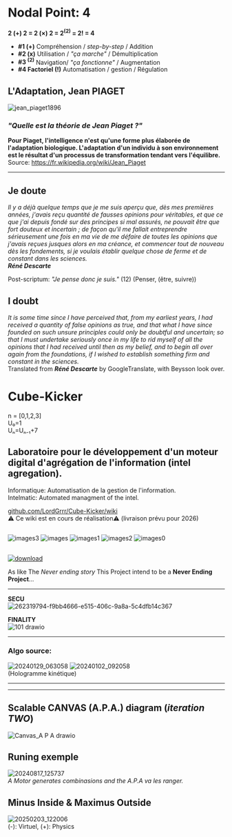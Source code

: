 # Nodal Point: 4
**2 (+) 2 = 2 (×) 2 = 2<sup>(2)</sup> = 2! = 4**  
* **#1 (\+)** Compréhension / _step-by-step_  / Addition
* **#2 (x)** Utilisation / _"ça marche"_  / Démultiplication
* **#3 <sup>(2)</sup>** Navigation/ _"ça fonctionne"_  / Augmentation
* **#4 Factoriel (!)** Automatisation / gestion  / Régulation
## L'Adaptation, Jean PIAGET
 ![jean_piaget1896](https://github.com/user-attachments/assets/dae396e8-6422-47b7-8e27-8dfa0a91b736)  

 ### _"Quelle est la théorie de Jean Piaget ?"_  
**Pour Piaget, l'intelligence n'est qu'une forme plus élaborée de l'adaptation biologique. L'adaptation d'un individu à son environnement est le résultat d'un processus de transformation tendant vers l'équilibre.**  
Source: https://fr.wikipedia.org/wiki/Jean_Piaget

***
 ## Je doute
_Il y a déjà quelque temps que je me suis aperçu que, dès mes premières années, j'avais reçu quantité de fausses opinions pour véritables, et que ce que j'ai depuis fondé sur des principes si mal assurés, ne pouvait être que fort douteux et incertain ; de façon qu'il me fallait entreprendre sérieusement une fois en ma vie de me défaire de toutes les opinions que j'avais reçues jusques alors en ma créance, et commencer tout de nouveau dès les fondements, si je voulais établir quelque chose de ferme et de constant dans les sciences._   
_**Réné Descarte**_

Post-scriptum: _"Je pense donc je suis."_ (12) (Penser, (être, suivre))

## I doubt
_It is some time since I have perceived that, from my earliest years, I had received a quantity of false opinions as true, and that what I have since founded on such unsure principles could only be doubtful and uncertain; so that I must undertake seriously once in my life to rid myself of all the opinions that I had received until then as my belief, and to begin all over again from the foundations, if I wished to establish something firm and constant in the sciences._  
Translated from _**Réné Descarte**_ by GoogleTranslate, with Beysson look over.


# Cube-Kicker 
n = [0,1,2,3]  
U₀=1  
Uₙ=Uₙ₋₁+7  

  
## Laboratoire pour le développement d'un moteur digital d'agrégation de l'information (intel agregation).

Informatique: Automatisation de la gestion de l'information.  
Intelmatic: Automated managment of the intel.

[github.com/LordGrrr/Cube-Kicker/wiki](https://github.com/LordGrrr/Cube-Kicker/wiki)  
⚠️ Ce wiki est en cours de réalisation⚠️ (livraison prévu pour 2026)
##
![images3](https://github.com/LordGrrr/Cube-Kicker/assets/134517577/52c06e32-0078-41ce-aeee-d95c682c6eff)
![images](https://github.com/LordGrrr/Cube-Kicker/assets/134517577/23819ca3-0797-4d66-8a1f-36e8628cd129)
![images1](https://github.com/LordGrrr/Cube-Kicker/assets/134517577/b6dc24d4-4935-4d15-a142-7ec66ab7e97d)
![images2](https://github.com/LordGrrr/Cube-Kicker/assets/134517577/efff1ad5-5e52-46d1-8da7-8341918bbeb4)
![images0](https://github.com/LordGrrr/Cube-Kicker/assets/134517577/bfae86f6-bf2b-47c8-aeb6-2155eab43e17)
##
[![download](https://github.com/LordGrrr/Cube-Kicker/assets/134517577/25cdd002-8221-472e-9a99-dfdf9114bde5)](https://www.imdb.com/title/tt0088323/)  

As like The _Never ending story_ This Project intend to be a **Never Ending Project**...  

*******************************************************************************************  
**SECU**  
![262319794-f9bb4666-e515-406c-9a8a-5c4dfb14c367](https://github.com/user-attachments/assets/5307459e-9d3e-4826-9ee6-c56d129ed687)  

**FINALITY**  
![101 drawio](https://github.com/user-attachments/assets/453161b4-1c65-4bab-b055-cb1fadc7a7b3)

*******************************************************************************************  
### Algo source:  
![20240129_063058](https://github.com/LordGrrr/Cube-Kicker/assets/134517577/aaa676b2-8bcc-432d-b0a8-a49e27e19d03)
![20240102_092058](https://github.com/LordGrrr/Cube-Kicker/assets/134517577/4254c0fa-9830-4fe1-8660-fd4ddb835755)  
(Hologramme kinétique)  
*******************************************************************************************  
*******************************************************************************************  

## Scalable CANVAS (A.P.A.) diagram (_iteration TWO_)
![Canvas_A P A drawio](https://github.com/LordGrrr/Cube-Kicker/assets/134517577/4419665f-3bf4-4051-b94f-414cb2310dd2)

## Runing exemple
![20240817_125737](https://github.com/user-attachments/assets/b9e797cc-ccd0-4a23-b7a9-dedf3c87a832)  
_A Motor generates combinasions and the A.P.A va les ranger._

## Minus Inside & Maximus Outside
![20250203_122006](https://github.com/user-attachments/assets/3fc8456d-b588-4a41-bef8-cedd8edb6171)  
(-): Virtuel, (+): Physics 
